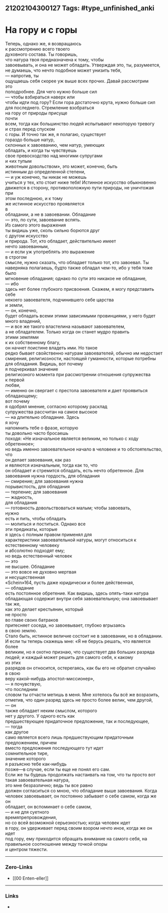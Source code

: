 21202104300127
Tags: #type_unfinished_anki
---
# На гору и с горы

Теперь, однако же, я возвращаюсь <br>к рассмотрению всего твоего <br>духовного состава. Ты говоришь, <br>что натура твоя предназначена к тому, чтобы <br>завоевывать, и она не может обладать. Утверждая это, ты, разумеется, <br>не думаешь, что нечто подобное может унизить тебя, <br>— напротив, ты <br>ощущаешь себя скорее уж выше всех прочих. Давай рассмотрим <br>это <br>поподробнее. Для чего нужно больше сил <br>— чтобы взбираться наверх или <br>чтобы идти под гору? Если гора достаточно крута, нужно больше сил для последнего. Стремление взобраться <br>на гору от природы присуще <br>почти <br>всем, тогда как большинство людей испытывают некоторую тревогу <br>и страх перед спуском <br>с горы. И точно так же, я полагаю, существует <br>гораздо больше натур, <br>склонных к завоеванию, чем натур, умеющих <br>обладать, и когда ты чувствуешь <br>свое превосходство над многими супругами <br>и «их тупым <br>животным довольством», это может, конечно, быть <br>истинным до определенной степени, <br>— и уж конечно, ты никак не можешь <br>учиться у тех, кто стоит ниже тебя! Истинное искусство обыкновенно <br>движется в сторону, противоположную пути природы, не уничтожая <br>при <br>этом последнюю, и к тому <br>же истинное искусство проявляется <br>в <br>обладании, а не в завоевании. Обладание <br>— это, по сути, завоевание вспять. <br>Из самого этого выражения <br>ты видишь уже, сколь сильно борются друг <br>с другом искусство <br>и природа. Тот, кто обладает, действительно имеет <br>нечто завоеванным, <br>— и если уж употреблять это выражение <br>в строгом <br>смысле, нужно сказать, что обладает только тот, кто завоевал. Ты <br>наверняка полагаешь, будто также обладал чем-то, ибо у тебя тоже было <br>мгновение обладания; однако по сути это никакое не обладание, <br>— ибо <br>здесь нет более глубокого присвоения. Скажем, я могу представить себе <br>некоего завоевателя, подчинившего себе царства <br>и земли, <br>— он, конечно, <br>будет обладать всеми этими зависимыми провинциями, у него будет <br>много владений, <br>— и все же такого властелина называют завоевателем, <br>а не обладателем. Только когда он станет мудро править <br>этими землями <br>к их собственному благу, <br>он начнет поистине владеть ими. Но такое <br>редко бывает свойственно натурам завоевателей, обычно им недостает <br>смирения, религиозности, настоящей гуманности, которые потребны <br>для обладания. Видишь, вот почему <br>я подчеркивал значение <br>религиозного момента при рассмотрении отношения супружества <br>к первой <br>любви, <br>— именно он свергает с престола завоевателя и дает проявиться <br>обладающему; <br>вот почему <br>я одобрял мнение, согласно которому расклад <br>супружества рассчитан на самое высокое <br>— на длительно обладание. Здесь <br>я хочу <br>напомнить тебе о фразе, которую <br>ты довольно часто бросаешь <br>походя: «Не изначальное является великим, но только с ходу обретенное»; <br>но ведь именно завоевательное начало в человеке и то обстоятельство, что <br>он делает завоевания, как раз <br>и являются изначальным, тогда как то, что <br>он обладает и стремится обладать, есть нечто обретенное. Для <br>завоевания нужна гордость, для обладания <br>— смирение; для завоевания нужна <br>порывистость, для обладания <br>— терпение; для завоевания <br>— жадность, <br>для обладания <br>— готовность довольствоваться малым; чтобы завоевать, <br>нужно <br>есть и пить, чтобы обладать <br>— молиться и поститься. Однако все <br>эти предикаты, которые <br>я здесь с полным правом применял для <br>характеристики завоевательной натуры, могут относиться к естественному человеку <br>и абсолютно подходят ему; <br>но ведь естественный человек <br>— это <br>не высшее. Обладание <br>— это вовсе не духовно мертвая <br>и несущественная <br>«Schein»164, пусть даже юридически и более действенная, <br>— обладание <br>есть постоянное обретение. Как видишь, здесь опять-таки натура <br>обладающая содержит внутри себя завоевательную; она завоевывает так же, <br>как это делает крестьянин, который <br>не просто <br>во главе своих батраков <br>притесняет соседа, но завоевывает, глубоко вгрызаясь <br>в свою землю. <br>Стало быть, истинное величие состоит не в завоевании, но в обладании. <br>И если ты теперь скажешь мне: «Я не берусь решать, что является более <br>великим, но я охотно признаю, что существует два больших разряда <br>людей; и каждый может решить для самого себя, к какому <br>из этих <br>разрядов он относится, остерегаясь, как бы его не обратил случайно <br>в свою <br>веру какой-нибудь апостол-миссионер», <br>— я почувствую, <br>что последним <br>словом ты отчасти метишь в меня. Мне хотелось бы всё же возразить, <br>отметив, что один разряд здесь не просто более велик, чем другой, <br>— он <br>также обладает неким смыслом, которого <br>нет у другого. У одного есть как <br>предшествующее придаточное предложение, так и последующее, <br>— тогда <br>как другое <br>само является всего лишь предшествующим придаточным <br>предложением, причем <br>вместо предложения последующего тут идет <br>сомнительное тире, <br>значение которого <br>я разъясню тебе как-нибудь <br>позже—в случае, если ты еще не понял его сам. <br>Если же ты будешь продолжать настаивать на том, что ты просто вот <br>такая завоевательная натура, <br>это мне безразлично; ведь ты все равно <br>должен согласиться со мною, что обладание выше завоевания. Когда <br>человек завоевывает, он постоянно забывает о себе самом, когда же он <br>обладает, он вспоминает о себе самом, <br>— и не для суетного <br>времяпрепровождения, <br>но со всей возможной серьезностью; когда человек идет <br>в гору, он удерживает перед своим взором нечто иное, когда же он идет <br>под гору, ему приходится обращать внимание на самого себя, на <br>правильное соотношение между точкой опоры <br>и центром тяжести.<br>

---
### Zero-Links
- [[00 Enten-eller]]
---
### Links
-